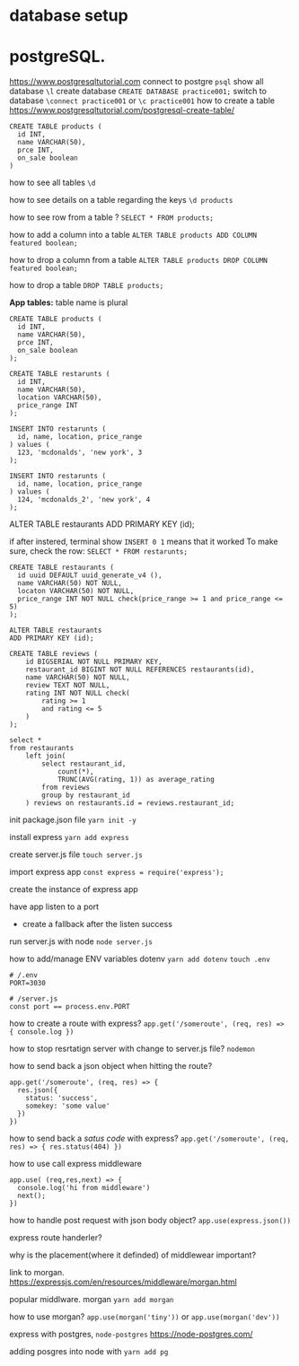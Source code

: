 # database setup
# postgreSQL.
https://www.postgresqltutorial.com
connect to postgre
`psql`
show all database
`\l`
create database
`CREATE DATABASE practice001;`
switch to database
`\connect practice001`
or
`\c practice001`
how to create a table
https://www.postgresqltutorial.com/postgresql-create-table/
```
CREATE TABLE products (
  id INT,
  name VARCHAR(50),
  prce INT,
  on_sale boolean
)
```
how to see all tables
`\d`

how to see details on a table regarding the keys
`\d products`

how to see row from a table ?
`SELECT * FROM products;`

how to add a column into a table
`ALTER TABLE products ADD COLUMN featured boolean;`

how to drop a column from a table
`ALTER TABLE products DROP COLUMN featured boolean;`

how to drop a table
`DROP TABLE products;`

**App tables:**
table name is plural
```
CREATE TABLE products (
  id INT,
  name VARCHAR(50),
  prce INT,
  on_sale boolean
);

CREATE TABLE restarunts (
  id INT,
  name VARCHAR(50),
  location VARCHAR(50),
  price_range INT
);

INSERT INTO restarunts (
  id, name, location, price_range
) values (
  123, 'mcdonalds', 'new york', 3
);

INSERT INTO restarunts (
  id, name, location, price_range
) values (
  124, 'mcdonalds_2', 'new york', 4
);

```

ALTER TABLE restaurants
ADD PRIMARY KEY (id);

if after instered, terminal show `INSERT 0 1` means that it worked
To make sure, check the row: `SELECT * FROM restarunts;`


```
CREATE TABLE restaurants (
  id uuid DEFAULT uuid_generate_v4 (),
  name VARCHAR(50) NOT NULL,
  locaton VARCHAR(50) NOT NULL,
  price_range INT NOT NULL check(price_range >= 1 and price_range <= 5)
);

ALTER TABLE restaurants
ADD PRIMARY KEY (id);
```


```
CREATE TABLE reviews (
    id BIGSERIAL NOT NULL PRIMARY KEY,
    restaurant_id BIGINT NOT NULL REFERENCES restaurants(id),
    name VARCHAR(50) NOT NULL,
    review TEXT NOT NULL,
    rating INT NOT NULL check(
        rating >= 1
        and rating <= 5
    )
);
```
```
select *
from restaurants
    left join(
        select restaurant_id,
            count(*),
            TRUNC(AVG(rating, 1)) as average_rating
        from reviews
        group by restaurant_id
    ) reviews on restaurants.id = reviews.restaurant_id;
```


init package.json file
`yarn init -y`

install express
`yarn add express`

create server.js file
`touch server.js`

import express app
`const express = require('express');`

create the instance of express app

have app listen to a port
  * create a fallback after the listen success

run server.js with node
`node server.js`

how to add/manage ENV variables dotenv
`yarn add dotenv`
`touch .env`
```
# /.env
PORT=3030

# /server.js
const port == process.env.PORT
```

how to create a route with express?
`app.get('/someroute', (req, res) => { console.log })`

how to stop resrtatign server with change to server.js file?
`nodemon`

how to send back a json object when hitting the route?
```
app.get('/someroute', (req, res) => {
  res.json({
    status: 'success',
    somekey: 'some value'
  })
})
```

how to send back a *satus code* with express?
`app.get('/someroute', (req, res) => { res.status(404) })`


how to use call express middleware
```
app.use( (req,res,next) => {
  console.log('hi from middleware')
  next();
})
```
how to handle post request with json body object?
`app.use(express.json())`

express route handerler?


why is the placement(where it definded) of middlewear important?

link to morgan. https://expressjs.com/en/resources/middleware/morgan.html

popular middlware. morgan `yarn add morgan`

how to use morgan?
`app.use(morgan('tiny'))` or
`app.use(morgan('dev'))`

express with postgres, `node-postgres`
https://node-postgres.com/

adding posgres into node with `yarn add pg`









